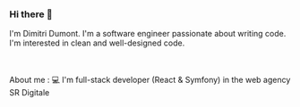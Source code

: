 ### Hi there 👋

I'm Dimitri Dumont. I'm a software engineer passionate about writing code. I'm interested in clean and well-designed code.
<br/>
<br/>
<br/>

About me :
💻 I'm full-stack developer (React & Symfony) in the web agency SR Digitale
